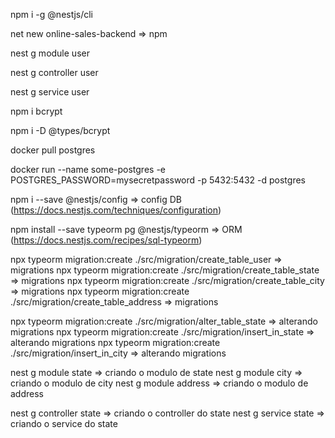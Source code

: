 npm i -g @nestjs/cli

net new online-sales-backend => npm


nest g module user

nest g controller user

nest g service user

npm i bcrypt

npm i -D @types/bcrypt

docker pull postgres

docker run --name some-postgres -e POSTGRES_PASSWORD=mysecretpassword -p 5432:5432 -d postgres

npm i --save @nestjs/config => config DB (https://docs.nestjs.com/techniques/configuration)

npm install --save typeorm pg @nestjs/typeorm  => ORM (https://docs.nestjs.com/recipes/sql-typeorm)

npx typeorm migration:create ./src/migration/create_table_user => migrations
npx typeorm migration:create ./src/migration/create_table_state => migrations
npx typeorm migration:create ./src/migration/create_table_city => migrations
npx typeorm migration:create ./src/migration/create_table_address => migrations

npx typeorm migration:create ./src/migration/alter_table_state => alterando migrations
npx typeorm migration:create ./src/migration/insert_in_state => alterando migrations
npx typeorm migration:create ./src/migration/insert_in_city => alterando migrations

nest g module state => criando o modulo de state
nest g module city => criando o modulo de city
nest g module address => criando o modulo de address

nest g controller state => criando o controller do state
nest g service state => criando o service do state